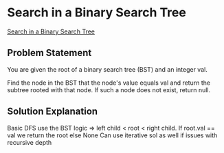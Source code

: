 # Search in a Binary Search Tree

[Search in a Binary Search Tree](https://leetcode.com/problems/search-in-a-binary-search-tree/description/)

## Problem Statement

You are given the root of a binary search tree (BST) and an integer val.

Find the node in the BST that the node's value equals val and return the subtree rooted with that node. If such a node does not exist, return null.

## Solution Explanation

Basic DFS use the BST logic => left child < root < right child. If root.val == val we return the root else None
Can use iterative sol as well if issues with recursive depth
